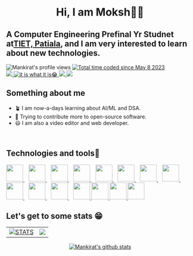 <h1 align="center">Hi, I am Moksh👋🏻</h1>
<h2>A Computer Engineering Prefinal Yr Studnet at<a href="https://www.thapar.edu">TIET, Patiala</a>, and I am very interested to learn about new technologies.</h2>
<div style="display:inline-block">
  <img src="https://komarev.com/ghpvc/?username=Moksh081&label=Profile%20views&color=0eed4a&style=for-the-badge" alt="Mankirat's profile views" />
  <a href="https://wakatime.com/@6c4560a5-693d-422a-a2c0-518eec177837"><img src="https://wakatime.com/badge/user/6c4560a5-693d-422a-a2c0-518eec177837.svg?style=for-the-badge" alt="Total time coded since May 8 2023" /></a></br>
  <a href="https://www.linkedin.com/in/moksh-sharma-62b1191a6/" style="decoration:none">
    <img src="https://img.shields.io/badge/LinkedIn-0077B5?style=for-the-badge&logo=linkedin&logoColor=white"/>
  </a>
  <a href="https://github.com/Moksh081" style="decoration:none">
    <img src="https://img.shields.io/badge/GitHub-100000?style=for-the-badge&logo=github&logoColor=white" title="it is what it is😂">
  </a>
  <a href="mailto:msharma2_be22@thapar.edu" style="decoration:none">
    <img src="https://img.shields.io/badge/Gmail-D14836?style=for-the-badge&logo=gmail&logoColor=white"/>
  </a>
  <a href="https://www.instagram.com/moksh3341/" style="decoration:none">
    <img src="https://img.shields.io/badge/Instagram-E4405F?style=for-the-badge&logo=instagram&logoColor=white"/>
  </a>
</div>
<br>
<div>
  <h2>Something about me</h2>
  <ul>
    <li> 🪴 I am now-a-days learning about AI/ML and DSA.</li>
    <li> 🚀 Trying to contribute more to open-source software.</li>
    <li> 😃 I am also a video editor and web developer.</li>
  </ul>
</div>
<br>
<div>
  <h2>Technologies and tools🤖</h2>
  <div style="display:inline-block">
    <a href="https://www.w3schools.com/c/c_intro.php">
      <img src="https://github.com/MankiratSingh1315/MankiratSingh1315/assets/120726854/cd259c7c-7d7d-47c0-b83a-400743e22b6e" height=45/>
    </a>&ensp;	
    <a href="https://www.w3schools.com/cpp/default.asp">
      <img src="https://github.com/MankiratSingh1315/MankiratSingh1315/assets/120726854/ce0f9687-5217-4fc6-8fcb-535d07d0e8cc" height=45/>
    </a>&ensp;	
    <a href="https://flutter.dev/">
      <img src="https://github.com/MankiratSingh1315/MankiratSingh1315/assets/120726854/18f5028f-cd75-413a-a2bf-3fa67356d789" height=45/>
    </a>&ensp;		
    <a href="https://www.w3schools.com/html/">
      <img src="https://github.com/MankiratSingh1315/MankiratSingh1315/assets/120726854/6d9adb54-4681-4e2b-be26-149470cb3e60" height=45/>
    </a>&ensp;	
    <a href="https://www.w3.org/Style/CSS/Overview.en.html">
      <img src="https://github.com/MankiratSingh1315/MankiratSingh1315/assets/120726854/2efe6403-1dec-4c6c-b826-649d62d8c470" height=45/>
    </a>&ensp;	
    <a href="https://developer.mozilla.org/en-US/docs/Web/JavaScript">
      <img src="https://github.com/MankiratSingh1315/MankiratSingh1315/assets/120726854/4f35c131-b0a2-4bfe-a53e-4c9addccfc8c" height=45/>
    </a>&ensp;		
    <a href="https://www.mongodb.com/">
      <img src="https://github.com/MankiratSingh1315/MankiratSingh1315/assets/120726854/01ae1e20-f653-49f1-a6ef-064d868c4a8b" height=45/>
    </a>&ensp;	
    <a href="https://www.mysql.com/">
      <img src="https://github.com/MankiratSingh1315/MankiratSingh1315/assets/120726854/7dd67cad-148f-4943-b42b-abc3a590b991" height=45/>
    </a>&ensp;
    <a href="https://www.python.org/">
      <img src="https://github.com/MankiratSingh1315/MankiratSingh1315/assets/120726854/5a76893d-54b8-4e4b-95c1-2453dffb6ea6" height=45/>
    </a>&ensp;
    <a href="https://flask.palletsprojects.com/">
      <img src="https://github.com/MankiratSingh1315/MankiratSingh1315/assets/120726854/4bb88e8c-acd6-481e-b3aa-a62dc65e879d" height=45/>
    </a>&ensp;
    <a href="https://www.react.dev/">
      <img src="https://github.com/MankiratSingh1315/MankiratSingh1315/assets/120726854/53bfb558-774b-4d2b-8a01-da06f01f5998" height=45/>
    </a>&ensp;
     <a href="https://sass-lang.com/">
      <img src="https://github.com/user-attachments/assets/1849fc31-7177-4443-aa7c-ce2177206ca0" height=45/>
       </a>
    <a href="https://tailwindcss.com/">
      <img src="" height=45/>
       </a>
      <a href="https://www.php.net/">
      <img src="" height=45/>
       </a>
    <a href="https://firebase.google.com/">
      <img src="https://github.com/MankiratSingh1315/MankiratSingh1315/assets/120726854/91bccba5-5b67-46bd-b14f-0b26b5ca1906" height=45/>
       </a>

  </div>
  <br>
  <div>
    <h2>Let's get to some stats 😁</h2>
    <p align="center">
      <table>
        <tr>
      <td><a href="https://github.com/Moksh081" align="center"><img alt="STATS" src="https://github-readme-stats.vercel.app/api?username=Moksh081&show_icons=true&theme=gotham"></a></td>
    <td><img src="https://github-readme-streak-stats.herokuapp.com/?user=Moksh081&theme=gotham&hide_border=false&border_radius=4.5&locale=en&date_format=&mode=daily&exclude_days=&sections=total%2Ccurrent%2Clongest&type=svg&background-type=gradient&properties=background"/></td>
        </tr>
      </table>
  </p>
    <p align="center">
       <a href="https://github.com/Moksh081"><img height="auto" align="center" alt="Mankirat's github stats" 
         src="https://github-profile-trophy.vercel.app/?username=Moksh081&row=1&column=7&theme=darkhub&margin-w=15e" /></a> 
  </div>

    
  
